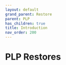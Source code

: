 ```yaml
---
layout: default
grand_parent: Restore
parent: PLP
has_children: true
title: Introduction
nav_order: 200
---
```


# PLP Restores

